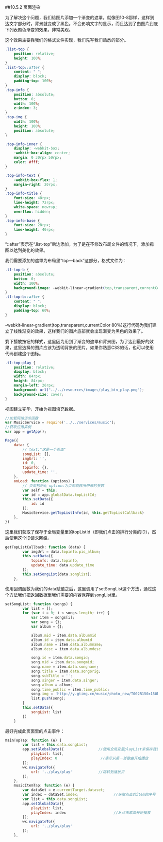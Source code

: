 ##10.5.2 页面渲染

为了解决这个问题，我们给图片添加一个渐变的遮罩，就像图10-8那样，这样到达文字部分时，背景就变成了黑色，不会影响文字的显示，而且达到了由图片到底下列表颜色渐变的效果，非常美观。

这个效果主要靠我们的格式文件实现，我们先写我们熟悉的部分。

```css
.list-top {
    position: relative;
    height: 100%;
}
.list-top::after {          
    content: " ";
    display: block;
    padding-top: 100%;
}
.top-info {
    position: absolute;
    bottom: 0;
    width: 100%;
    z-index: 3;
}
.top-img {
    width: 100%;
    height: 100%;
    position: absolute;
}

.top-info-inner {
    display: -webkit-box;
    -webkit-box-align: center;
    margin: 0 30rpx 50rpx;
    color: #fff;
}

.top-info-text {
    -webkit-box-flex: 1;
    margin-right: 20rpx;
}
.top-info-title {
    font-size: 48rpx;
    line-height: 72rpx;
    white-space: nowrap;
    overflow: hidden;
}
.top-info-base {
    font-size: 28rpx;
    line-height: 40rpx;
}
```
“::after”表示在“.list-top”后边添加，为了是在不修改布局文件的情况下，添加视图以达到美化的效果。

我们需要添加的遮罩为布局里“top—back”这部分，格式文件为：
```css
.tl-top-b {
    position: absolute;
    bottom: 0;
    width: 100%;
    background-image: -webkit-linear-gradient(top,transparent,currentColor 80%);
}
.tl-top-b::after {
    content: " ";
    display: block;
    padding-top: 60%;
}
```
-webkit-linear-gradient(top,transparent,currentColor 80%)这行代码为我们建立了线性渐变的效果，这样我们的图片底部就会出现渐变为黑色的效果了。

剩下播放按钮的样式，这里因为用到了渐变的遮罩和背景图，为了达到最好的效果，这里选择的图片应该为透明背景的图片，如果你熟悉CSS的话，也可以使用代码创建这个图标。

```css
.tl-top-play {
    position: relative;
    display: block;
    width: 84rpx;
    height: 84rpx;
    margin-left: 20rpx;
    background: url("../../resources/images/play_btn_play.png");
    background-size: cover;
}
```
视图建立完毕，开始为视图填充数据。

```js
//加载网络请求函数
var MusicService = require('../../services/music');
//获取应用实例
var app = getApp();

Page({
    data: {
        // text:"这是一个页面"
        songList: [],
        imgUrl: '',
        id: 0,
        topinfo: {},
        update_time: '',
    },
    onLoad: function (options) {
        // 页面初始化 options为页面跳转所带来的参数
        var self = this;
        var id = app.globalData.topListId;
        this.setData({
            id: id
        });
        MusicService.getTopListInfo(id, this.getTopListCallback)
    },
})
```
这里我们获取了保存于全局变量里的topListId（即我们点击的排行分类的ID），然后使用这个ID请求网络。

```js
getTopListCallback: function (data) {
        var imgUrl = data.topinfo.pic_album;
        this.setData({
            topinfo: data.topinfo,
            update_time: data.update_time
        });
        this.setSongList(data.songlist);
    },
```
使用回调函数为我们的data赋值之后，这里调用了setSongList这个方法，通过这个方法我们把返回数据里我们需要的内容保存到songList里。

```js
setSongList: function (songs) {
        var list = [];
        for (var i = 0; i < songs.length; i++) {
            var item = songs[i];
            var song = {};
            var album = {};

            album.mid = item.data.albummid
            album.id = item.data.albumid
            album.name = item.data.albumname;
            album.desc = item.data.albumdesc

            song.id = item.data.songid;
            song.mid = item.data.songmid;
            song.name = item.data.songname;
            song.title = item.data.songorig;
            song.subTitle = '';
            song.singer = item.data.singer;
            song.album = album;
            song.time_public = item.time_public;
            song.img = 'http://y.gtimg.cn/music/photo_new/T002R150x150M000' + album.mid + '.jpg?max_age=2592000'
            list.push(song);
        }
        this.setData({
            songList: list
        })
    }
```
最好完成此页面里的点击事件：

```js
mainTopTap: function (e) {
        var list = this.data.songList;
        app.setGlobalData({                //使用全局变量playList来保存我们当前的list
            playList: list,
            playIndex: 0                    //表示从第一首歌曲开始播放
        });
        wx.navigateTo({
            url: '../play/play'            //跳转到播放页
        });
    },
    musicItemTap: function (e) {
        var dataSet = e.currentTarget.dataset;
        var index = dataSet.index;                //获取点击的item的序号
        var list = this.data.songList;
        app.setGlobalData({
            playList: list,
            playIndex: index                      //从点击歌曲开始播放
        });
        wx.navigateTo({
            url: '../play/play'
        });
    },
```